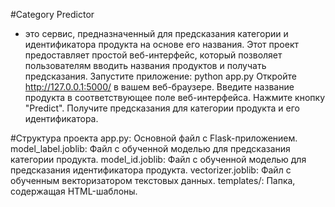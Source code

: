 #Category Predictor 
- это сервис, предназначенный для предсказания категории и идентификатора продукта на основе его названия. Этот проект предоставляет простой веб-интерфейс, который позволяет пользователям вводить названия продуктов и получать предсказания.
Запустите приложение: python app.py
Откройте http://127.0.0.1:5000/ в вашем веб-браузере.
Введите название продукта в соответствующее поле веб-интерфейса.
Нажмите кнопку "Predict".
Получите предсказания для категории продукта и его идентификатора.

#Структура проекта
app.py: Основной файл с Flask-приложением.
model_label.joblib: Файл с обученной моделью для предсказания категории продукта.
model_id.joblib: Файл с обученной моделью для предсказания идентификатора продукта.
vectorizer.joblib: Файл с обученным векторизатором текстовых данных.
templates/: Папка, содержащая HTML-шаблоны.

